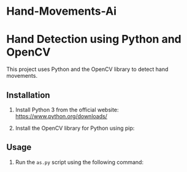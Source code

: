 # Hand-Movements-Ai
# Hand Detection using Python and OpenCV

This project uses Python and the OpenCV library to detect hand movements.

## Installation

1. Install Python 3 from the official website: https://www.python.org/downloads/

2. Install the OpenCV library for Python using pip:


## Usage

1. Run the `as.py` script using the following command:

